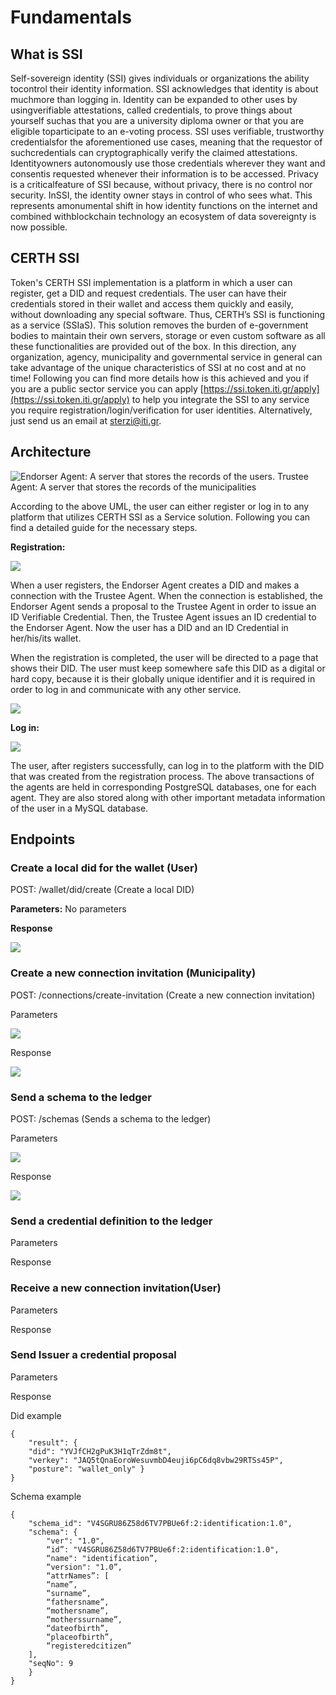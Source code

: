 # Fundamentals

## What is SSI

Self-sovereign identity \(SSI\) gives individuals or organizations the ability tocontrol their identity information. SSI acknowledges that identity is about muchmore than logging in. Identity can be expanded to other uses by usingverifiable attestations, called credentials, to prove things about yourself suchas that you are a university diploma owner or that you are eligible toparticipate to an e-voting process. SSI uses verifiable, trustworthy credentialsfor the aforementioned use cases, meaning that the requestor of suchcredentials can cryptographically verify the claimed attestations. Identityowners autonomously use those credentials wherever they want and consentis requested whenever their information is to be accessed. Privacy is a criticalfeature of SSI because, without privacy, there is no control nor security. InSSI, the identity owner stays in control of who sees what. This represents amonumental shift in how identity functions on the internet and combined withblockchain technology an ecosystem of data sovereignty is now possible.

## CERTH SSI

Token's CERTH SSI implementation is a platform in which a user can register, get a DID and request credentials. The user can have their credentials stored in their wallet and access them quickly and easily, without downloading any special software. Thus, CERTH’s SSI is functioning as a service \(SSIaS\). This solution removes the burden of e-government bodies to maintain their own servers, storage or even custom software as all these functionalities are provided out of the box. In this direction, any organization, agency, municipality and governmental service in general can take advantage of the unique characteristics of SSI at no cost and at no time! Following you can find more details how is this achieved and you if you are a public sector service you can apply [https://ssi.token.iti.gr/apply](https://ssi.token.iti.gr/apply) to help you integrate the SSI to any service you require registration/login/verification for user identities. Alternatively, just send us an email at sterzi@iti.gr.

## Architecture

![Endorser Agent: A server that stores the records of the users. Trustee Agent: A server that stores the records of the municipalities](../.gitbook/assets/1.png)

According to the above UML, the user can either register or log in to any platform that utilizes CERTH SSI as a Service solution. Following you can find a detailed guide for the necessary steps. 

**Registration:**

![](../.gitbook/assets/2.png)

When a user registers, the Endorser Agent creates a DID and makes a connection with the Trustee Agent. When the connection is established, the Endorser Agent sends a proposal to the Trustee Agent in order to issue an ID Verifiable Credential. Then, the Trustee Agent issues an ID credential to the Endorser Agent. Now the user has a DID and an ID Credential in her/his/its wallet. 

When the registration is completed, the user will be directed to a page that shows their DID. The user must keep somewhere safe this DID as a digital or hard copy, because it is their globally unique identifier and it is required in order to log in and communicate with any other service.

![](../.gitbook/assets/4.png)

**Log in:**

![](../.gitbook/assets/3.png)

The user, after registers successfully, can log in to the platform with the DID that was created from the registration process. The above transactions of the agents are held in corresponding PostgreSQL databases, one for each agent. They are also stored along with other important metadata information of the user in a MySQL database.

## Endpoints

### Create a local did for the wallet \(User\)

POST: /wallet/did/create \(Create a local DID\)

**Parameters:** No parameters

**Response**

![](../.gitbook/assets/5.png)

### Create a new connection invitation \(Municipality\)

POST: /connections/create-invitation \(Create a new connection invitation\)

Parameters

![](../.gitbook/assets/6.png)

Response

![](../.gitbook/assets/7.png)

### Send a schema to the ledger

POST: /schemas \(Sends a schema to the ledger\)

Parameters

![](../.gitbook/assets/8.png)

Response

![](../.gitbook/assets/9.png)

### Send a credential definition to the ledger

Parameters

Response

### Receive a new connection invitation\(User\)

Parameters

Response

### Send Issuer a credential proposal

Parameters

Response

Did example

```text
{
    "result": {
    "did": "YVJfCH2gPuK3H1qTrZdm8t",
    "verkey": "JAQ5tQnaEoroWesuvmbD4euji6pC6dq8vbw29RTSs45P",
    "posture": "wallet_only" }
}
```

Schema example

```text
{
    "schema_id": "V4SGRU86Z58d6TV7PBUe6f:2:identification:1.0",
    "schema": {
        "ver": "1.0",
        “id”: "V4SGRU86Z58d6TV7PBUe6f:2:identification:1.0",
        “name": "identification”,
        “version": "1.0”,
        “attrNames”: [
        “name”,
        “surname”,
        “fathersname”,
        “mothersname”,
        “motherssurname”,
        “dateofbirth”,
        “placeofbirth”,
        “registeredcitizen”
    ],
    "seqNo": 9
    }
}
```

